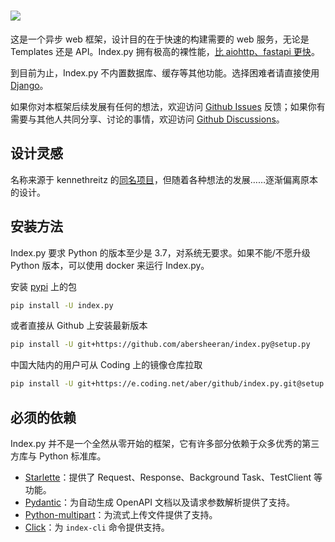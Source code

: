 # ![](./img/index-py.png)

这是一个异步 web 框架，设计目的在于快速的构建需要的 web 服务，无论是 Templates 还是 API。Index.py 拥有极高的裸性能，[比 aiohttp、fastapi 更快](https://github.com/the-benchmarker/web-frameworks)。

到目前为止，Index.py 不内置数据库、缓存等其他功能。选择困难者请直接使用 [Django](https://www.djangoproject.com/)。

如果你对本框架后续发展有任何的想法，欢迎访问 [Github Issues](https://github.com/abersheeran/index.py/issues) 反馈；如果你有需要与其他人共同分享、讨论的事情，欢迎访问 [Github Discussions](https://github.com/abersheeran/index.py/discussions)。

## 设计灵感

名称来源于 kennethreitz 的[同名项目](https://github.com/kennethreitz-archive/index.py)，但随着各种想法的发展……逐渐偏离原本的设计。

## 安装方法

Index.py 要求 Python 的版本至少是 3.7，对系统无要求。如果不能/不愿升级 Python 版本，可以使用 docker 来运行 Index.py。

安装 [pypi](https://pypi.org) 上的包

```bash
pip install -U index.py
```

或者直接从 Github 上安装最新版本

```bash
pip install -U git+https://github.com/abersheeran/index.py@setup.py
```

中国大陆内的用户可从 Coding 上的镜像仓库拉取

```bash
pip install -U git+https://e.coding.net/aber/github/index.py.git@setup.py
```

## 必须的依赖

Index.py 并不是一个全然从零开始的框架，它有许多部分依赖于众多优秀的第三方库与 Python 标准库。

- [Starlette](https://www.starlette.io/)：提供了 Request、Response、Background Task、TestClient 等功能。
- [Pydantic](https://pydantic-docs.helpmanual.io/)：为自动生成 OpenAPI 文档以及请求参数解析提供了支持。
- [Python-multipart](https://github.com/andrew-d/python-multipart)：为流式上传文件提供了支持。
- [Click](https://click.palletsprojects.com/en/7.x/)：为 `index-cli` 命令提供支持。
